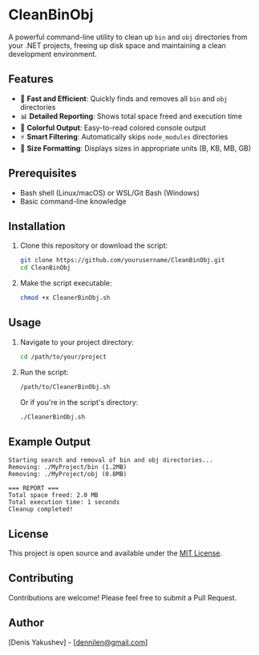 # CleanBinObj

A powerful command-line utility to clean up `bin` and `obj` directories from your .NET projects, freeing up disk space and maintaining a clean development environment.

## Features

- 🚀 **Fast and Efficient**: Quickly finds and removes all `bin` and `obj` directories
- 📊 **Detailed Reporting**: Shows total space freed and execution time
- 🎨 **Colorful Output**: Easy-to-read colored console output
- ⚡ **Smart Filtering**: Automatically skips `node_modules` directories
- 📏 **Size Formatting**: Displays sizes in appropriate units (B, KB, MB, GB)

## Prerequisites

- Bash shell (Linux/macOS) or WSL/Git Bash (Windows)
- Basic command-line knowledge

## Installation

1. Clone this repository or download the script:
   ```bash
   git clone https://github.com/yourusername/CleanBinObj.git
   cd CleanBinObj
   ```

2. Make the script executable:
   ```bash
   chmod +x CleanerBinObj.sh
   ```

## Usage

1. Navigate to your project directory:
   ```bash
   cd /path/to/your/project
   ```

2. Run the script:
   ```bash
   /path/to/CleanerBinObj.sh
   ```

   Or if you're in the script's directory:
   ```bash
   ./CleanerBinObj.sh
   ```

## Example Output

```
Starting search and removal of bin and obj directories...
Removing: ./MyProject/bin (1.2MB)
Removing: ./MyProject/obj (0.8MB)

=== REPORT ===
Total space freed: 2.0 MB
Total execution time: 1 seconds
Cleanup completed!
```

## License

This project is open source and available under the [MIT License](LICENSE).

## Contributing

Contributions are welcome! Please feel free to submit a Pull Request.

## Author

[Denis Yakushev] - [dennilen@gmail.com]
